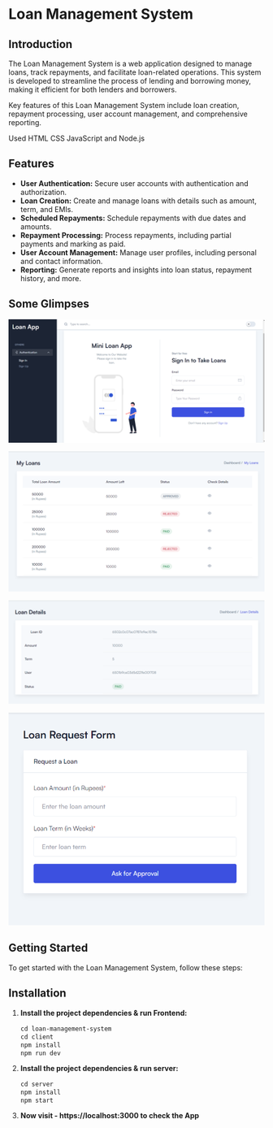 # Loan Management System


## Introduction

The Loan Management System is a web application designed to manage loans, track repayments, and facilitate loan-related operations. This system is developed to streamline the process of lending and borrowing money, making it efficient for both lenders and borrowers.

Key features of this Loan Management System include loan creation, repayment processing, user account management, and comprehensive reporting.

Used HTML CSS JavaScript and Node.js

## Features

- **User Authentication:** Secure user accounts with authentication and authorization.
- **Loan Creation:** Create and manage loans with details such as amount, term, and EMIs.
- **Scheduled Repayments:** Schedule repayments with due dates and amounts.
- **Repayment Processing:** Process repayments, including partial payments and marking as paid.
- **User Account Management:** Manage user profiles, including personal and contact information.
- **Reporting:** Generate reports and insights into loan status, repayment history, and more.

## Some Glimpses

![Image](/images/image01.png)

![Image](/images/image02.png)

![Image](/images/image03.png)

![Image](/images/image04.png)

## Getting Started

To get started with the Loan Management System, follow these steps:

## Installation


1.  **Install the project dependencies & run Frontend:**

    ```
    cd loan-management-system
    cd client
    npm install
    npm run dev
    ```

2.  **Install the project dependencies & run server:**

    ```
    cd server
    npm install
    npm start
    ```

3.  **Now visit - https://localhost:3000 to check the App**

